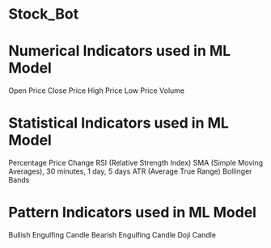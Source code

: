 # Stock_Bot

# Numerical Indicators used in ML Model
Open Price
Close Price
High Price
Low Price
Volume
# Statistical Indicators used in ML Model
Percentage Price Change
RSI (Relative Strength Index)
SMA (Simple Moving Averages), 30 minutes, 1 day, 5 days
ATR (Average True Range)
Bollinger Bands
# Pattern Indicators used in ML Model
Bullish Engulfing Candle
Bearish Engulfing Candle
Doji Candle
